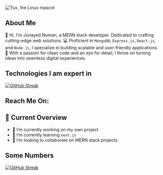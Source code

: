 ![Tux, the Linux mascot](https://i.postimg.cc/tCcBdzCc/Gradient-Banner.jpg)

## About Me
👋 Hi, I'm Junayed Noman, a MERN stack developer. Dedicated to crafting cutting-edge web solutions. 💻 Proficient in `MongoDB`, `Express.js`, `React.js`, and `Node.js`, I specialize in building scalable and user-friendly applications. 🚀 With a passion for clean code and an eye for detail, I thrive on turning ideas into seamless digital experiences.

## Technologies I am expert in
[![GitHub Streak](https://i.postimg.cc/0jqgptLG/Untitled-design-2.png)](https://git.io/streak-stats)

## Reach Me On:
<div style="">

</div>

## 👀 Current Overview
- 🔭 I’m currently working on my own project
- 🌱 I’m currently learning `next.js`
- 👯 I’m looking to collaborate on MERN stack projects

## Some Numbers

[![GitHub Streak](https://github-readme-streak-stats.herokuapp.com?user=junayednoman)](https://git.io/streak-stats)
